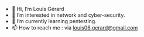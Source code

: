 - 👋 Hi, I’m Louis Gérard
- 👀 I’m interested in network and cyber-security.
- 🌱 I’m currently learning pentesting.
- 📫 How to reach me : via louis06.gerard@gmail.com

<!---
lougerard/lougerard is a ✨ special ✨ repository because its `README.md` (this file) appears on your GitHub profile.
You can click the Preview link to take a look at your changes.
--->
